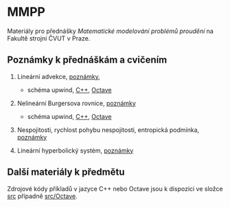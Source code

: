 # MMPP

Materiály pro přednášky *Matematické modelování problémů proudění* na
Fakultě strojní ČVUT v Praze.


## Poznámky k přednáškám a cvičením
1. Lineární advekce, [poznámky](lessons/01_linearni_advekce.ipynb),

	* schéma upwind, [C++](src/linadv_upwind.cpp), [Octave](src/Octave/burgers.m)

2. Nelineární Burgersova rovnice, [poznámky](lessons/02_burgersova_rovnice.ipynb)
	
	* schéma upwind, [C++](src/burgers_upwind.cpp), [Octave](src/Octave/burgers.m)

3. Nespojitosti, rychlost pohybu nespojitosti, entropická podmínka, [poznámky](lessons/03_nespojitosti.ipynb)

4. Lineární hyperbolický systém, [poznámky](lessons/04_linearni_system.ipynb)

## Další materiály k předmětu
Zdrojové kódy příkladů v jazyce C++ nebo Octave jsou k dispozici ve
složce [src](src) případně [src/Octave](src/Octave).
